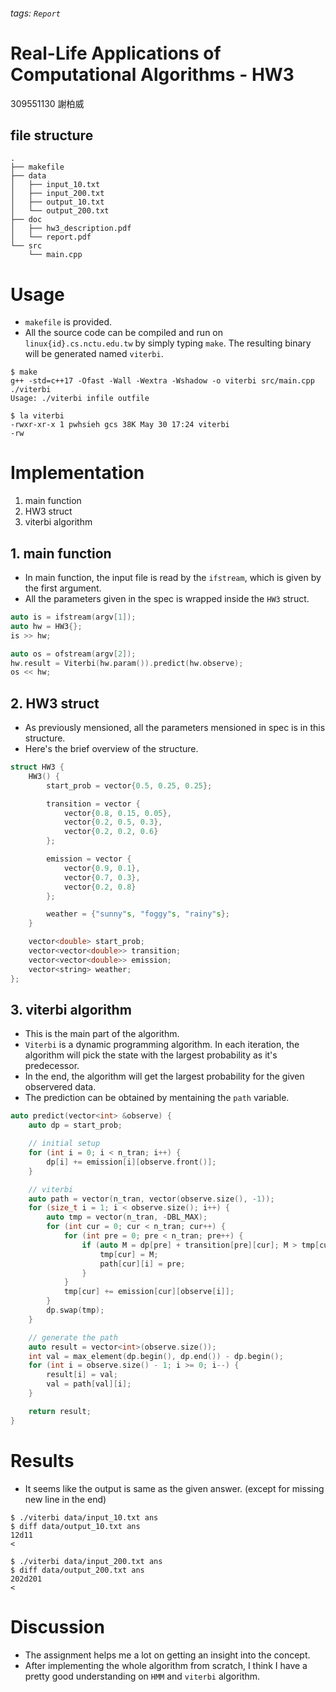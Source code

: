 ###### tags: `Report`

# Real-Life Applications of Computational Algorithms - HW3
309551130 謝柏威

## file structure
```
.
├── makefile
├── data
│   ├── input_10.txt
│   ├── input_200.txt
│   ├── output_10.txt
│   └── output_200.txt
├── doc
│   ├── hw3_description.pdf
│   └── report.pdf
└── src
    └── main.cpp
```

# Usage
* `makefile` is provided.
* All the source code can be compiled and run on `linux{id}.cs.nctu.edu.tw` by simply typing `make`. The resulting binary will be generated named `viterbi`.

```
$ make
g++ -std=c++17 -Ofast -Wall -Wextra -Wshadow -o viterbi src/main.cpp
./viterbi
Usage: ./viterbi infile outfile

$ la viterbi
-rwxr-xr-x 1 pwhsieh gcs 38K May 30 17:24 viterbi
-rw
```

# Implementation
1. main function
2. HW3 struct
3. viterbi algorithm

## 1. main function
* In main function, the input file is read by the `ifstream`, which is given by the first argument.
* All the parameters given in the spec is wrapped inside the `HW3` struct.

```cpp
auto is = ifstream(argv[1]);
auto hw = HW3{};
is >> hw;

auto os = ofstream(argv[2]);
hw.result = Viterbi(hw.param()).predict(hw.observe);
os << hw;
```

## 2. HW3 struct
* As previously mensioned, all the parameters mensioned in spec is in this structure.
* Here's the brief overview of the structure.

```cpp
struct HW3 {
    HW3() {
        start_prob = vector{0.5, 0.25, 0.25};

        transition = vector {
            vector{0.8, 0.15, 0.05},
            vector{0.2, 0.5, 0.3},
            vector{0.2, 0.2, 0.6}
        };

        emission = vector {
            vector{0.9, 0.1},
            vector{0.7, 0.3},
            vector{0.2, 0.8}
        };

        weather = {"sunny"s, "foggy"s, "rainy"s};
    }

    vector<double> start_prob;
    vector<vector<double>> transition;
    vector<vector<double>> emission;
    vector<string> weather;
};
```

## 3. viterbi algorithm
* This is the main part of the algorithm.
* `Viterbi` is a dynamic programming algorithm. In each iteration, the algorithm will pick the state with the largest probability as it's predecessor.
* In the end, the algorithm will get the largest probability for the given observered data.
* The prediction can be obtained by mentaining the `path` variable.

```cpp
auto predict(vector<int> &observe) {
    auto dp = start_prob;

    // initial setup
    for (int i = 0; i < n_tran; i++) {
        dp[i] += emission[i][observe.front()];
    }

    // viterbi
    auto path = vector(n_tran, vector(observe.size(), -1));
    for (size_t i = 1; i < observe.size(); i++) {
        auto tmp = vector(n_tran, -DBL_MAX);
        for (int cur = 0; cur < n_tran; cur++) {
            for (int pre = 0; pre < n_tran; pre++) {
                if (auto M = dp[pre] + transition[pre][cur]; M > tmp[cur]) {
                    tmp[cur] = M;
                    path[cur][i] = pre;
                }
            }
            tmp[cur] += emission[cur][observe[i]];
        }
        dp.swap(tmp);
    }

    // generate the path
    auto result = vector<int>(observe.size());
    int val = max_element(dp.begin(), dp.end()) - dp.begin();
    for (int i = observe.size() - 1; i >= 0; i--) {
        result[i] = val;
        val = path[val][i];
    }

    return result;
}
```

# Results
* It seems like the output is same as the given answer. (except for missing new line in the end)
```
$ ./viterbi data/input_10.txt ans
$ diff data/output_10.txt ans
12d11
<

$ ./viterbi data/input_200.txt ans
$ diff data/output_200.txt ans
202d201
<
```

# Discussion
* The assignment helps me a lot on getting an insight into the concept.
* After implementing the whole algorithm from scratch, I think I have a pretty good understanding on `HMM` and `viterbi` algorithm.
